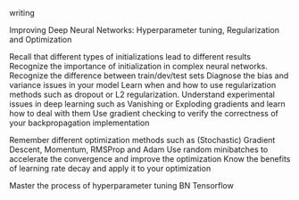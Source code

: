 writing

Improving Deep Neural Networks: Hyperparameter tuning, Regularization and Optimization

Recall that different types of initializations lead to different results
Recognize the importance of initialization in complex neural networks.
Recognize the difference between train/dev/test sets
Diagnose the bias and variance issues in your model
Learn when and how to use regularization methods such as dropout or L2 regularization.
Understand experimental issues in deep learning such as Vanishing or Exploding gradients and learn how to deal with them
Use gradient checking to verify the correctness of your backpropagation implementation


Remember different optimization methods such as (Stochastic) Gradient Descent, Momentum, RMSProp and Adam
Use random minibatches to accelerate the convergence and improve the optimization
Know the benefits of learning rate decay and apply it to your optimization


Master the process of hyperparameter tuning
BN
Tensorflow
